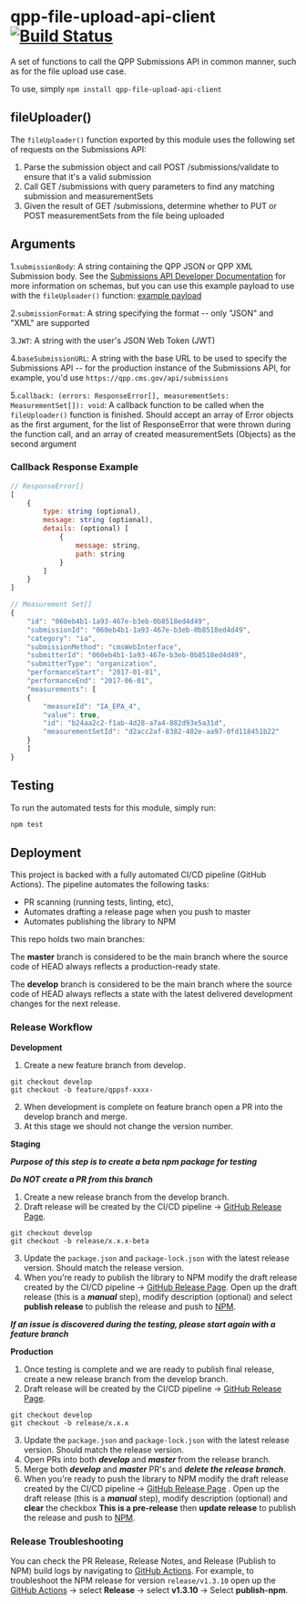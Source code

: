 # qpp-file-upload-api-client [![Build Status](https://travis-ci.org/CMSgov/qpp-file-upload-api-client.svg?branch=master)](https://travis-ci.org/CMSgov/qpp-file-upload-api-client)
A set of functions to call the QPP Submissions API in common manner, such as for the file upload use case.

To use, simply `npm install qpp-file-upload-api-client`

## fileUploader()

The `fileUploader()` function exported by this module uses the following set of requests on the Submissions API:

1. Parse the submission object and call POST /submissions/validate to ensure that it's a valid submission
1. Call GET /submissions with query parameters to find any matching submission and measurementSets
1. Given the result of GET /submissions, determine whether to PUT or POST measurementSets from the file being uploaded

## Arguments

1.`submissionBody`: A string containing the QPP JSON or QPP XML Submission body. See the [Submissions API Developer Documentation](cmsgov.github.io/qpp-submissions-docs) for more information on schemas, but you can use this example payload to use with the `fileUploader()` function: [example payload](https://gist.github.com/samskeller/0eeb89ead1ddb189236593e2a9aa1034)

2.`submissionFormat`: A string specifying the format -- only "JSON" and "XML" are supported

3.`JWT`: A string with the user's JSON Web Token (JWT)

4.`baseSubmissionURL`: A string with the base URL to be used to specify the Submissions API -- for the production instance of the Submissions API, for example, you'd use `https://qpp.cms.gov/api/submissions`

5.`callback: (errors: ResponseError[], measurementSets: MeasurementSet[]): void`: A callback function to be called when the `fileUploader()` function is finished. Should accept an array of Error objects as the first argument, for the list of ResponseError that were thrown during the function call, and an array of created measurementSets (Objects) as the second argument

### Callback Response Example

```javascript
// ResponseError[]
[
    {
        type: string (optional),
        message: string (optional),
        details: (optional) [
            {
                message: string,
                path: string
            }
        ]
    }
]

// Measurement Set[]
{
    "id": "060eb4b1-1a93-467e-b3eb-0b8518ed4d49",
    "submissionId": "060eb4b1-1a93-467e-b3eb-0b8518ed4d49",
    "category": "ia",
    "submissionMethod": "cmsWebInterface",
    "submitterId": "060eb4b1-1a93-467e-b3eb-0b8518ed4d49",
    "submitterType": "organization",
    "performanceStart": "2017-01-01",
    "performanceEnd": "2017-06-01",
    "measurements": [
    {
        "measureId": "IA_EPA_4",
        "value": true,
        "id": "b24aa2c2-f1ab-4d28-a7a4-882d93e5a31d",
        "measurementSetId": "d2acc2af-8382-402e-aa97-0fd118451b22"
    }
    ]
}
```

## Testing

To run the automated tests for this module, simply run:

```bash
npm test
```

## Deployment

This project is backed with a fully automated CI/CD pipeline (GitHub Actions). The pipeline automates the following tasks:

- PR scanning (running tests, linting, etc), 
- Automates drafting a release page when you push to master
- Automates publishing the library to NPM

This repo holds two main branches:

The **master** branch is considered to be the main branch where the source code of HEAD always reflects a production-ready state.

The **develop** branch is considered to be the main branch where the source code of HEAD always reflects a state with the latest delivered development changes for the next release. 

### Release Workflow

**Development** 
1. Create a new feature branch from develop.


```
git checkout develop
git checkout -b feature/qppsf-xxxx-
```

2. When development is complete on feature branch open a PR into the develop branch and merge.
3. At this stage we should not change the version number.

**Staging** 

***Purpose of this step is to create a beta npm package for testing***

***Do NOT create a PR from this branch***

1. Create a new release branch from the develop branch.
2. Draft release will be created by the CI/CD pipeline -> [GitHub Release Page](https://github.com/CMSgov/qpp-file-upload-api-client/releases).


```
git checkout develop
git checkout -b release/x.x.x-beta
```

3. Update the `package.json` and `package-lock.json` with the latest release version.  Should match the release version.
4. When you're ready to publish the library to NPM modify the draft release created by the CI/CD pipeline -> [GitHub Release Page](https://github.com/CMSgov/qpp-file-upload-api-client/releases). Open up the draft release (this is a ***manual*** step), modify description (optional) and select **publish release** to publish the release and push to [NPM](https://www.npmjs.com/package/qpp-file-upload-api-client?activeTab=versions).

***If an issue is discovered during the testing, please start again with a feature branch***

**Production**

1. Once testing is complete and we are ready to publish final release, create a new release branch from the develop branch. 
2. Draft release will be created by the CI/CD pipeline -> [GitHub Release Page](https://github.com/CMSgov/qpp-file-upload-api-client/releases).

```
git checkout develop
git checkout -b release/x.x.x
```

3. Update the `package.json` and `package-lock.json` with the latest release version.  Should match the release version.
4. Open PRs into both ***develop*** and ***master*** from the release branch.
5. Merge both ***develop*** and ***master*** PR's and ***delete the release branch***.
6. When you're ready to push the library to NPM modify the draft release created by the CI/CD pipeline -> [GitHub Release Page](https://github.com/CMSgov/qpp-file-upload-api-client/releases) . Open up the draft release (this is a ***manual*** step), modify description (optional) and **clear** the checkbox **This is a pre-release** then **update release** to publish the release and push to [NPM](https://www.npmjs.com/package/qpp-file-upload-api-client?activeTab=versions). 

### Release Troubleshooting

You can check the PR Release, Release Notes, and Release (Publish to NPM) build logs by navigating to [GitHub Actions](https://github.com/CMSgov/qpp-file-upload-api-client/actions). For example, to troubleshoot the NPM release for version `release/v1.3.10` open up the [GitHub Actions](https://github.com/CMSgov/qpp-file-upload-api-client/actions) -> select **Release** -> select **v1.3.10** -> Select **publish-npm**.

